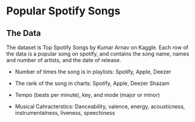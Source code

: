 # Popular Spotify Songs

## The Data

The dataset is Top Spotify Songs by Kumar Arnav on Kaggle. Each row of the data is a popular song on spotify, and contains the song name, names and number of artists, and the date of release.


- Number of times the song is in playlists: Spotify, Apple, Deezer

- The rank of the song in charts: Spotify, Apple, Deezer Shazam

- Tempo (beats per minute), key, and mode (major or minor)

- Musical Cahracterstics: Danceability, valence, energy, acousticness, instrumentalness, liveness, speechiness